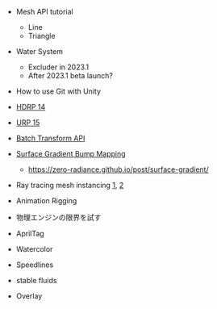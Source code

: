 - Mesh API tutorial
  - Line
  - Triangle

- Water System
  - Excluder in 2023.1
  - After 2023.1 beta launch?

- How to use Git with Unity

- [HDRP 14](https://docs.unity3d.com/Packages/com.unity.render-pipelines.high-definition@15.0/manual/whats-new-14.html)

- [URP 15](https://docs.unity3d.com/Packages/com.unity.render-pipelines.universal@15.0/manual/whats-new/urp-whats-new.html)

- [Batch Transform API](https://forum.unity.com/threads/introducing-the-new-batch-transformpoint-and-gizmo-line-drawing-apis-arriving-in-2023-1.1364934/)

- [Surface Gradient Bump Mapping](https://forum.unity.com/threads/experimental-surface-gradient-bump-mapping.1374897/)
  - https://zero-radiance.github.io/post/surface-gradient/

- Ray tracing mesh instancing [1](https://github.com/INedelcu/RayTracingMeshInstancingHDRP), [2](https://github.com/INedelcu/RayTracingMeshInstancingSimple)

- Animation Rigging

- 物理エンジンの限界を試す

- AprilTag

- Watercolor
- Speedlines
- stable fluids

- Overlay
